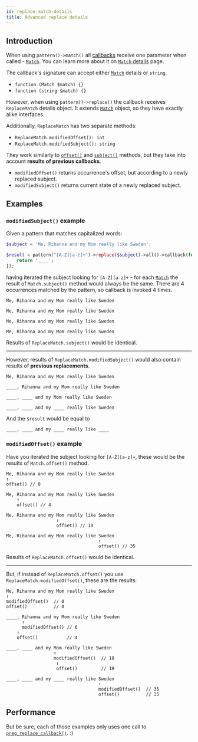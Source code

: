 ```yaml
---
id: replace-match-details
title: Advanced replace details
---
```


## Introduction

When using `pattern()->match()` all [callbacks](match-for-each.mdx) receive one parameter when called -
[`Match`]. You can learn more about it on [`Match` details](match-details.md) page.

The callback's signature can accept either [`Match`] details or `string`.

- `function (Match $match) {}`
- `function (string $match) {}`

However, when using `pattern()->replace()` the callback receives `ReplaceMatch` details object. It extends 
[`Match`] object, so they have exactly alike interfaces.

Additionally, `ReplaceMatch` has two separate methods:

- `ReplaceMatch.modifiedOffset(): int`
- `ReplaceMatch.modifiedSubject(): string`

They work similarly to [`offset()`] and [`subject()`](match-details.md#subject) methods, 
but they take into account **results of previous callbacks**.

- `modifiedOffset()` returns occurrence's offset, but according to a newly replaced subject.
- `modifiedSubject()` returns current state of a newly replaced subject.

## Examples

### `modifiedSubject()` example

Given a pattern that matches capitalized words:

```php
$subject = 'Me, Rihanna and my Mom really like Sweden';

$result = pattern("[A-Z][a-z]+")->replace($subject)->all()->callback(function () {
    return '____';
});
```

having iterated the subject looking for `[A-Z][a-z]+` - for each [`Match`] the result of `Match.subject()` 
method would always be the same. There are 4 occurrences matched by the pattern, so callback is invoked 4 times.

```text
Me, Rihanna and my Mom really like Sweden
```

```text
Me, Rihanna and my Mom really like Sweden
```

```text
Me, Rihanna and my Mom really like Sweden
```

```text
Me, Rihanna and my Mom really like Sweden
```

Results of `ReplaceMatch.subject()` would be identical.

---

However, results of `ReplaceMatch.modifiedSubject()` would also contain results of **previous replacements**.

```text
Me, Rihanna and my Mom really like Sweden
```

```text
____, Rihanna and my Mom really like Sweden
```

```text
____, ____ and my Mom really like Sweden
```

```text
____, ____ and my ____ really like Sweden
```

And the `$result` would be equal to

```text
____, ____ and my ____ really like ____
```

### `modifiedOffset()` example

Have you iterated the subject looking for `[A-Z][a-z]+`, these would be the results of `Match.offset()` method.

```text
Me, Rihanna and my Mom really like Sweden
↑
offset() // 0
```

```text
Me, Rihanna and my Mom really like Sweden
    ↑
    offset() // 4
```

```text
Me, Rihanna and my Mom really like Sweden
                   ↑
                   offset() // 19
```

```text
Me, Rihanna and my Mom really like Sweden
                                   ↑
                                   offset() // 35
```

Results of `ReplaceMatch.offset()` would be identical.

---

But, if instead of `ReplaceMatch.offset()` you use `ReplaceMatch.modifiedOffset()`, these are the results:

```text
Me, Rihanna and my Mom really like Sweden
↑
modifiedOffset()  // 0
offset()          // 0
```

```text
____, Rihanna and my Mom really like Sweden
      ↑
      modifiedOffset() // 6
    ↑
    offset()           // 4
```

```text
____, ____ and my Mom really like Sweden
                  ↑
                  modifiedOffset()  // 18
                   ↑
                   offset()         // 19
```

```text
____, ____ and my ____ really like Sweden
                                   ↑
                                   modifiedOffset()  // 35
                                   offset()          // 35
```

## Performance

But be sure, each of those examples only uses one call to [`preg_replace_callback()`]. :)

[`Match`]: match-details.md
[`offset()`]: match-offsets.mdx
[`preg_replace_callback()`]: https://www.php.net/manual/en/function.preg-replace-callback.php
